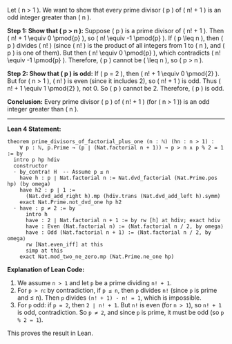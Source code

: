 Let \( n > 1 \). We want to show that every prime divisor \( p \) of \( n! + 1 \) is an odd integer greater than \( n \).

**Step 1: Show that \( p > n \):**
Suppose \( p \) is a prime divisor of \( n! + 1 \). Then \( n! + 1 \equiv 0 \pmod{p} \), so \( n! \equiv -1 \pmod{p} \).
If \( p \leq n \), then \( p \) divides \( n! \) (since \( n! \) is the product of all integers from 1 to \( n \), and \( p \) is one of them). But then \( n! \equiv 0 \pmod{p} \), which contradicts \( n! \equiv -1 \pmod{p} \). Therefore, \( p \) cannot be \( \leq n \), so \( p > n \).

**Step 2: Show that \( p \) is odd:**
If \( p = 2 \), then \( n! + 1 \equiv 0 \pmod{2} \). But for \( n > 1 \), \( n! \) is even (since it includes 2), so \( n! + 1 \) is odd. Thus \( n! + 1 \equiv 1 \pmod{2} \), not 0. So \( p \) cannot be 2. Therefore, \( p \) is odd.

**Conclusion:**
Every prime divisor \( p \) of \( n! + 1 \) (for \( n > 1 \)) is an odd integer greater than \( n \).

---

**Lean 4 Statement:**
```lean
theorem prime_divisors_of_factorial_plus_one (n : ℕ) (hn : n > 1) :
    ∀ p : ℕ, p.Prime → (p ∣ (Nat.factorial n + 1)) → p > n ∧ p % 2 = 1 := by
  intro p hp hdiv
  constructor
  · by_contra! H  -- Assume p ≤ n
    have h : p ∣ Nat.factorial n := Nat.dvd_factorial (Nat.Prime.pos hp) (by omega)
    have h2 : p ∣ 1 :=
      (Nat.dvd_add_right h).mp (hdiv.trans (Nat.dvd_add_left h).symm)
    exact Nat.Prime.not_dvd_one hp h2
  · have : p ≠ 2 := by
      intro h
      have : 2 ∣ Nat.factorial n + 1 := by rw [h] at hdiv; exact hdiv
      have : Even (Nat.factorial n) := ⟨Nat.factorial n / 2, by omega⟩
      have : Odd (Nat.factorial n + 1) := ⟨Nat.factorial n / 2, by omega⟩
      rw [Nat.even_iff] at this
      simp at this
    exact Nat.mod_two_ne_zero.mp (Nat.Prime.ne_one hp)
```

**Explanation of Lean Code:**
1. We assume `n > 1` and let `p` be a prime dividing `n! + 1`.
2. For `p > n`: by contradiction, if `p ≤ n`, then `p` divides `n!` (since `p` is prime and ≤ n). Then `p` divides `(n! + 1) - n! = 1`, which is impossible.
3. For `p` odd: if `p = 2`, then `2 ∣ n! + 1`. But `n!` is even (for `n > 1`), so `n! + 1` is odd, contradiction. So `p ≠ 2`, and since `p` is prime, it must be odd (so `p % 2 = 1`).

This proves the result in Lean.